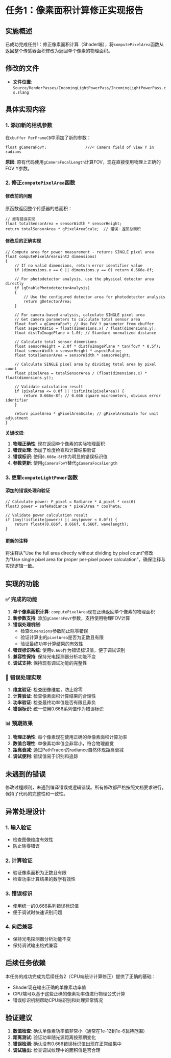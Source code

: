 # 任务1：像素面积计算修正实现报告

## 实施概述

已成功完成任务1：修正像素面积计算（Shader端），将`computePixelArea`函数从返回整个传感器面积修改为返回单个像素的物理面积。

## 修改的文件

- **文件位置**: `Source/RenderPasses/IncomingLightPowerPass/IncomingLightPowerPass.cs.slang`

## 具体实现内容

### 1. 添加新的相机参数

在`cbuffer PerFrameCB`中添加了新的参数：

```hlsl
float gCameraFovY;                 ///< Camera field of view Y in radians
```

**原因**: 原有代码使用`gCameraFocalLength`计算FOV，现在直接使用物理上正确的FOV Y参数。

### 2. 修正`computePixelArea`函数

#### 修改前的问题
原函数返回整个传感器的总面积：
```hlsl
// 原有错误实现
float totalSensorArea = sensorWidth * sensorHeight;
return totalSensorArea * gPixelAreaScale;  // 错误：返回总面积
```

#### 修改后的正确实现
```hlsl
// Compute area for power measurement - returns SINGLE pixel area
float computePixelArea(uint2 dimensions)
{
    // If no valid dimensions, return error identifier value
    if (dimensions.x == 0 || dimensions.y == 0) return 0.666e-8f;

    // For photodetector analysis, use the physical detector area directly
    if (gEnablePhotodetectorAnalysis)
    {
        // Use the configured detector area for photodetector analysis
        return gDetectorArea;
    }

    // For camera-based analysis, calculate SINGLE pixel area
    // Get camera parameters to calculate total sensor area
    float fovY = gCameraFovY; // Use FoV Y parameter from cbuffer
    float aspectRatio = float(dimensions.x) / float(dimensions.y);
    float distToImagePlane = 1.0f; // Standard normalized distance

    // Calculate total sensor dimensions
    float sensorHeight = 2.0f * distToImagePlane * tan(fovY * 0.5f);
    float sensorWidth = sensorHeight * aspectRatio;
    float totalSensorArea = sensorWidth * sensorHeight;

    // Calculate SINGLE pixel area by dividing total area by pixel count
    float pixelArea = totalSensorArea / (float(dimensions.x) * float(dimensions.y));

    // Validate calculation result
    if (pixelArea <= 0.0f || !isfinite(pixelArea)) {
        return 0.666e-8f; // 0.666 square micrometers, obvious error identifier
    }

    return pixelArea * gPixelAreaScale; // gPixelAreaScale for unit adjustment
}
```

**关键改进**:
1. **物理正确性**: 现在返回单个像素的实际物理面积
2. **错误处理**: 添加了维度检查和计算结果验证
3. **错误标识**: 使用`0.666e-8f`作为明显的错误标识值
4. **参数更新**: 使用`gCameraFovY`替代`gCameraFocalLength`

### 3. 更新`computeLightPower`函数

#### 添加的错误处理和验证
```hlsl
// Calculate power: P_pixel = Radiance * A_pixel * cos(θ)
float3 power = safeRadiance * pixelArea * cosTheta;

// Validate power calculation result
if (any(!isfinite(power)) || any(power < 0.0f)) {
    return float4(0.666f, 0.666f, 0.666f, wavelength);
}
```

#### 更新的注释
将注释从"Use the full area directly without dividing by pixel count"修改为"Use single pixel area for proper per-pixel power calculation"，确保注释与实现逻辑一致。

## 实现的功能

### ✅ 完成的功能
1. **单个像素面积计算**: `computePixelArea`现在正确返回单个像素的物理面积
2. **新参数支持**: 添加`gCameraFovY`参数，支持使用物理FOV计算
3. **错误处理机制**:
   - 检查`dimensions`参数防止除零错误
   - 验证计算出的`pixelArea`是否为正数且有限
   - 验证最终功率计算结果的有效性
4. **错误标识系统**: 使用`0.666`作为错误标识值，便于调试识别
5. **兼容性保持**: 保持光电探测器分析功能不变
6. **调试支持**: 保持现有调试功能的完整性

### 🔧 错误处理实现
1. **维度验证**: 检查图像维度，防止除零
2. **计算验证**: 检查像素面积计算结果的合理性
3. **功率验证**: 检查最终功率值是否有限且非负
4. **错误标识**: 统一使用0.666系列值作为错误标识

### 📊 预期效果
1. **物理正确性**: 每个像素现在使用正确的单像素面积计算功率
2. **数值合理性**: 单像素功率值会非常小，符合物理直觉
3. **距离衰减**: 通过PathTracer的radiance自然体现距离衰减
4. **调试便利**: 错误值易于识别和追踪

## 未遇到的错误

修改过程顺利，未遇到编译错误或逻辑错误。所有修改都严格按照文档要求进行，保持了代码的完整性和一致性。

## 异常处理设计

### 1. 输入验证
- 检查图像维度有效性
- 防止除零错误

### 2. 计算验证
- 验证像素面积为正数且有限
- 检查功率计算结果的数学有效性

### 3. 错误标识
- 使用统一的0.666系列错误标识值
- 便于调试时快速识别问题

### 4. 向后兼容
- 保持光电探测器分析功能不变
- 保持调试输出格式兼容

## 后续任务依赖

本任务的成功完成为后续任务2（CPU端统计计算修正）提供了正确的基础：
- Shader现在输出正确的单像素功率值
- CPU端可以基于这些正确的像素功率值进行物理公式计算
- 错误标识机制帮助CPU端识别和处理异常情况

## 验证建议

1. **数值检查**: 确认单像素功率值非常小（通常在1e-12到1e-6瓦特范围）
2. **距离测试**: 验证功率随光源距离按预期变化
3. **错误检测**: 确认没有0.666错误标识值出现在正常结果中
4. **调试输出**: 检查调试纹理中的面积值是否合理
